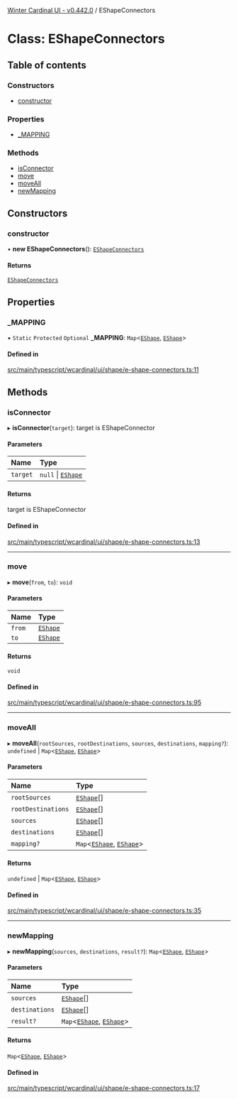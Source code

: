 [Winter Cardinal UI - v0.442.0](../index.md) / EShapeConnectors

# Class: EShapeConnectors

## Table of contents

### Constructors

- [constructor](EShapeConnectors.md#constructor)

### Properties

- [\_MAPPING](EShapeConnectors.md#_mapping)

### Methods

- [isConnector](EShapeConnectors.md#isconnector)
- [move](EShapeConnectors.md#move)
- [moveAll](EShapeConnectors.md#moveall)
- [newMapping](EShapeConnectors.md#newmapping)

## Constructors

### constructor

• **new EShapeConnectors**(): [`EShapeConnectors`](EShapeConnectors.md)

#### Returns

[`EShapeConnectors`](EShapeConnectors.md)

## Properties

### \_MAPPING

▪ `Static` `Protected` `Optional` **\_MAPPING**: `Map`\<[`EShape`](../interfaces/EShape.md), [`EShape`](../interfaces/EShape.md)\>

#### Defined in

[src/main/typescript/wcardinal/ui/shape/e-shape-connectors.ts:11](https://github.com/winter-cardinal/winter-cardinal-ui/blob/v0.442.0/src/main/typescript/wcardinal/ui/shape/e-shape-connectors.ts#L11)

## Methods

### isConnector

▸ **isConnector**(`target`): target is EShapeConnector

#### Parameters

| Name | Type |
| :------ | :------ |
| `target` | ``null`` \| [`EShape`](../interfaces/EShape.md) |

#### Returns

target is EShapeConnector

#### Defined in

[src/main/typescript/wcardinal/ui/shape/e-shape-connectors.ts:13](https://github.com/winter-cardinal/winter-cardinal-ui/blob/v0.442.0/src/main/typescript/wcardinal/ui/shape/e-shape-connectors.ts#L13)

___

### move

▸ **move**(`from`, `to`): `void`

#### Parameters

| Name | Type |
| :------ | :------ |
| `from` | [`EShape`](../interfaces/EShape.md) |
| `to` | [`EShape`](../interfaces/EShape.md) |

#### Returns

`void`

#### Defined in

[src/main/typescript/wcardinal/ui/shape/e-shape-connectors.ts:95](https://github.com/winter-cardinal/winter-cardinal-ui/blob/v0.442.0/src/main/typescript/wcardinal/ui/shape/e-shape-connectors.ts#L95)

___

### moveAll

▸ **moveAll**(`rootSources`, `rootDestinations`, `sources`, `destinations`, `mapping?`): `undefined` \| `Map`\<[`EShape`](../interfaces/EShape.md), [`EShape`](../interfaces/EShape.md)\>

#### Parameters

| Name | Type |
| :------ | :------ |
| `rootSources` | [`EShape`](../interfaces/EShape.md)[] |
| `rootDestinations` | [`EShape`](../interfaces/EShape.md)[] |
| `sources` | [`EShape`](../interfaces/EShape.md)[] |
| `destinations` | [`EShape`](../interfaces/EShape.md)[] |
| `mapping?` | `Map`\<[`EShape`](../interfaces/EShape.md), [`EShape`](../interfaces/EShape.md)\> |

#### Returns

`undefined` \| `Map`\<[`EShape`](../interfaces/EShape.md), [`EShape`](../interfaces/EShape.md)\>

#### Defined in

[src/main/typescript/wcardinal/ui/shape/e-shape-connectors.ts:35](https://github.com/winter-cardinal/winter-cardinal-ui/blob/v0.442.0/src/main/typescript/wcardinal/ui/shape/e-shape-connectors.ts#L35)

___

### newMapping

▸ **newMapping**(`sources`, `destinations`, `result?`): `Map`\<[`EShape`](../interfaces/EShape.md), [`EShape`](../interfaces/EShape.md)\>

#### Parameters

| Name | Type |
| :------ | :------ |
| `sources` | [`EShape`](../interfaces/EShape.md)[] |
| `destinations` | [`EShape`](../interfaces/EShape.md)[] |
| `result?` | `Map`\<[`EShape`](../interfaces/EShape.md), [`EShape`](../interfaces/EShape.md)\> |

#### Returns

`Map`\<[`EShape`](../interfaces/EShape.md), [`EShape`](../interfaces/EShape.md)\>

#### Defined in

[src/main/typescript/wcardinal/ui/shape/e-shape-connectors.ts:17](https://github.com/winter-cardinal/winter-cardinal-ui/blob/v0.442.0/src/main/typescript/wcardinal/ui/shape/e-shape-connectors.ts#L17)
